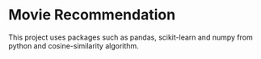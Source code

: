 # Movie Recommendation
 This project uses packages such as pandas, scikit-learn and numpy from python and cosine-similarity algorithm.
